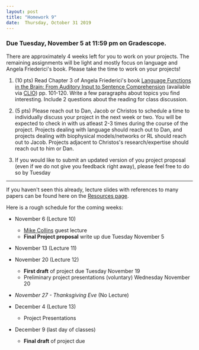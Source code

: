 ```yaml
---
layout: post
title: "Homework 9"
date:  Thursday, October 31 2019
---
```


### Due Tuesday, November 5 at 11:59 pm on Gradescope. 

There are approximately 4 weeks left for you to work on your projects. The remaining assignments will be light and mostly focus on language and Angela Friederici's book. Please take the time to work on your projects!

1. (10 pts) Read Chapter 3 of Angela Friederici's book [Language Functions in the Brain: From Auditory Input to Sentence Comprehension](https://mitpress.universitypressscholarship.com/view/10.7551/mitpress/9780262036924.001.0001/upso-9780262036924-chapter-002) (available via [CLIO](https://clio.columbia.edu/quicksearch?q=Language+in+Our+Brain%3A+The+Origins+of+a+Uniquely+Human+Capacity&commit=Search)) pp. 101-120. Write a few paragraphs about topics you find interesting. Include 2 questions about the reading for class discussion.

2. (5 pts) Please reach out to Dan, Jacob or Christos to schedule a time to individually discuss your project in the next week or two. You will be expected to check in with us atleast 2-3 times during the course of the project. Projects dealing with language should reach out to Dan, and projects dealing with biophysical models/networks or RL should reach out to Jacob. Projects adjacent to Christos's research/expertise should reach out to him or Dan.

3. If you would like to submit an updated version of you project proposal (even if we do not give you feedback right away), please feel free to do so by Tuesday

------------------------

If you haven't seen this already, lecture slides with references to many papers can be found here on the [Resources page](/resources.md). 
 
 Here is a rough schedule for the coming weeks:


* November 6 (Lecture 10)
    * [Mike Collins](http://www.cs.columbia.edu/~mcollins/) guest lecture
    * **Final Project proposal** write up due Tuesday November 5

* November 13 (Lecture 11)


* November 20 (Lecture 12)
    * **First draft** of project due Tuesday November 19
    * Preliminary project presentations (voluntary) Wednesday November 20
    
* _November 27 - Thanksgiving Eve_ (No Lecture)

* December 4 (Lecture 13)
    * Project Presentations
    
* December 9 (last day of classes)
    * **Final draft** of project due
